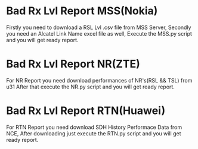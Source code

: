 # Bad Rx Lvl Report MSS(Nokia)
Firstly you need to download a RSL Lvl .csv file from MSS Server,
Secondly you need an Alcatel Link Name excel file as well,
Execute the MSS.py script and you will get ready report.

# Bad Rx Lvl Report NR(ZTE)
For NR Report you need download performances of NR's(RSL && TSL) from u31
After that execute the NR.py script and you will get ready report.

# Bad Rx Lvl Report RTN(Huawei)
For RTN Report you need download SDH History Performace Data from NCE,
After downloading just execute the RTN.py script and you will get ready report.
